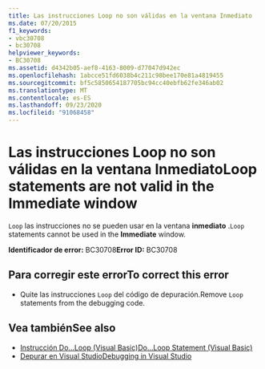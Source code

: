 ```yaml
---
title: Las instrucciones Loop no son válidas en la ventana Inmediato
ms.date: 07/20/2015
f1_keywords:
- vbc30708
- bc30708
helpviewer_keywords:
- BC30708
ms.assetid: d4342b05-aef8-4163-8009-d77047d942ec
ms.openlocfilehash: 1abcce51fd6038b4c211c98bee170e81a4819455
ms.sourcegitcommit: bf5c5850654187705bc94cc40ebfb62fe346ab02
ms.translationtype: MT
ms.contentlocale: es-ES
ms.lasthandoff: 09/23/2020
ms.locfileid: "91068458"
---
```

# <a name="loop-statements-are-not-valid-in-the-immediate-window"></a><span data-ttu-id="35aa8-102">Las instrucciones Loop no son válidas en la ventana Inmediato</span><span class="sxs-lookup"><span data-stu-id="35aa8-102">Loop statements are not valid in the Immediate window</span></span>

<span data-ttu-id="35aa8-103">`Loop` las instrucciones no se pueden usar en la ventana **inmediato** .</span><span class="sxs-lookup"><span data-stu-id="35aa8-103">`Loop` statements cannot be used in the **Immediate** window.</span></span>  
  
 <span data-ttu-id="35aa8-104">**Identificador de error:** BC30708</span><span class="sxs-lookup"><span data-stu-id="35aa8-104">**Error ID:** BC30708</span></span>  
  
## <a name="to-correct-this-error"></a><span data-ttu-id="35aa8-105">Para corregir este error</span><span class="sxs-lookup"><span data-stu-id="35aa8-105">To correct this error</span></span>  
  
- <span data-ttu-id="35aa8-106">Quite las instrucciones `Loop` del código de depuración.</span><span class="sxs-lookup"><span data-stu-id="35aa8-106">Remove `Loop` statements from the debugging code.</span></span>  
  
## <a name="see-also"></a><span data-ttu-id="35aa8-107">Vea también</span><span class="sxs-lookup"><span data-stu-id="35aa8-107">See also</span></span>

- [<span data-ttu-id="35aa8-108">Instrucción Do...Loop (Visual Basic)</span><span class="sxs-lookup"><span data-stu-id="35aa8-108">Do...Loop Statement (Visual Basic)</span></span>](../language-reference/statements/do-loop-statement.md)
- [<span data-ttu-id="35aa8-109">Depurar en Visual Studio</span><span class="sxs-lookup"><span data-stu-id="35aa8-109">Debugging in Visual Studio</span></span>](/visualstudio/debugger/debugger-feature-tour)
